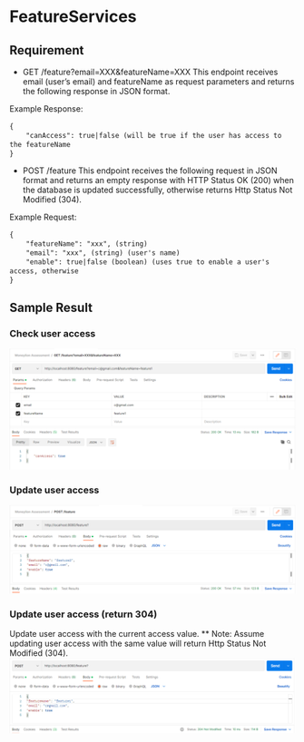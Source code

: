 # FeatureServices

## Requirement

* GET /feature?email=XXX&featureName=XXX
This endpoint receives email (user’s email) and featureName as request parameters and
returns the following response in JSON format.

Example Response:
```
{
    "canAccess": true|false (will be true if the user has access to the featureName
}
```


* POST /feature
This endpoint receives the following request in JSON format and returns an empty
response with HTTP Status OK (200) when the database is updated successfully, otherwise
returns Http Status Not Modified (304).

Example Request:

```
{
    "featureName": "xxx", (string)
    "email": "xxx", (string) (user's name)
    "enable": true|false (boolean) (uses true to enable a user's access, otherwise
}
```

## Sample Result

### Check user access
![img.png](img/img.png)

### Update user access
![img_1.png](img/img_1.png)

### Update user access (return 304)
Update user access with the current access value.
** Note: Assume updating user access with the same value will return Http Status Not Modified (304).
![img_2.png](img/img_2.png)